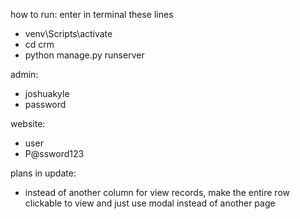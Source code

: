 how to run:
enter in terminal these lines

- venv\Scripts\activate
- cd crm
- python manage.py runserver

admin:

- joshuakyle
- password

website:

- user
- P@ssword123

plans in update:

- instead of another column for view records, make the entire row clickable to view and just use modal instead of another page
